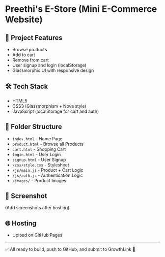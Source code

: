 # Preethi's E-Store (Mini E-Commerce Website)

## 🚀 Project Features
- Browse products
- Add to cart
- Remove from cart
- User signup and login (localStorage)
- Glassmorphic UI with responsive design

## 🛠️ Tech Stack
- HTML5
- CSS3 (Glassmorphism + Nova style)
- JavaScript (localStorage for cart and auth)

## 📂 Folder Structure
- `index.html` - Home Page
- `product.html` - Browse all Products
- `cart.html` - Shopping Cart
- `login.html` - User Login
- `signup.html` - User Signup
- `/css/style.css` - Stylesheet
- `/js/main.js` - Product + Cart Logic
- `/js/auth.js` - Authentication Logic
- `/images/` - Product Images

## 📸 Screenshot
(Add screenshots after hosting)

## 🌐 Hosting
- Upload on GitHub Pages

---
✅ All ready to build, push to GitHub, and submit to GrowthLink 🚀
